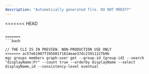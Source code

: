 ```yaml
---
description: "Automatically generated file. DO NOT MODIFY"
---
```


<<<<<<< HEAD
```cli

=======
```bash

// THE CLI IS IN PREVIEW. NON-PRODUCTION USE ONLY
>>>>>>> ac57e61007f395881f1814eae37dc23911227b9b
mgc groups members graph-user get --group-id {group-id} --search "displayName:Pr" --count true --orderby displayName --select displayName,id --consistency-level eventual

```